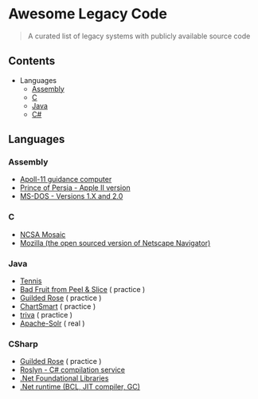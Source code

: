 # Awesome Legacy Code

> A curated list of legacy systems with publicly available source code

## Contents

* Languages
  * [Assembly](#assembly)
  * [C](#c)
  * [Java](#java)
  * [C#](#CSharp)

## Languages

### Assembly

* [Apoll-11 guidance computer](https://github.com/chrislgarry/Apollo-11)
* [Prince of Persia - Apple II version](https://github.com/jmechner/Prince-of-Persia-Apple-II)
* [MS-DOS - Versions 1.X and 2.0](https://github.com/BlastarIndia/msdos)

### C

* [NCSA Mosaic](https://github.com/alandipert/ncsa-mosaic)
* [Mozilla (the open sourced version of Netscape Navigator)](https://archive.mozilla.org/pub/mozilla/source/)

### Java 
* [Tennis](https://github.com/emilybache/Tennis-Refactoring-Kata)
* [Bad Fruit from Peel & Slice](https://github.com/jason-kerney/PeelAndSlice/blob/master/Java/java/src/com/spun/llewellyn/talks/legacycode/examples/BadFruit.java)  ( practice )
* [Guilded Rose](https://github.com/emilybache/GildedRose-Refactoring-Kata)  ( practice )
* [ChartSmart](https://github.com/tonytvo/coderetreat/tree/c89ebf3e92fff5a95fdc80d37e3a4a66cf877931/refactoring/chartsmart)  ( practice )
* [triva](https://github.com/jbrains/trivia)  ( practice )
* [Apache-Solr](https://github.com/apache/lucene-solr/tree/master/solr/core/src/java/org/apache/solr)  ( real )

### CSharp
* [Guilded Rose](https://github.com/arlobelshee/GildedRose)  ( practice )
* [Roslyn - C# compilation service](https://github.com/dotnet/roslyn)
* [.Net Foundational Libraries](https://github.com/dotnet/corefx)
* [.Net runtime (BCL, JIT compiler, GC)](https://github.com/dotnet/coreclr)
